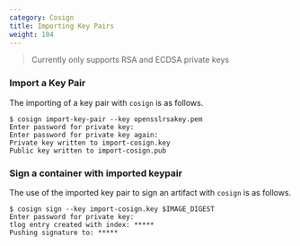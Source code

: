 ```yaml
---
category: Cosign
title: Importing Key Pairs
weight: 104
---
```


> Currently only supports RSA and ECDSA private keys

### Import a Key Pair

The importing of a key pair with `cosign` is as follows.

```shell
$ cosign import-key-pair --key opensslrsakey.pem
Enter password for private key:
Enter password for private key again:
Private key written to import-cosign.key
Public key written to import-cosign.pub
```

### Sign a container with imported keypair

The use of the imported key pair to sign an artifact with `cosign` is as follows.

```shell
$ cosign sign --key import-cosign.key $IMAGE_DIGEST
Enter password for private key:
tlog entry created with index: *****
Pushing signature to: *****
```